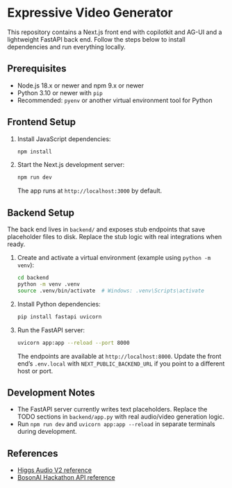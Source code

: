 # Expressive Video Generator

This repository contains a Next.js front end with copilotkit and AG-UI and a lightweight FastAPI back end. Follow the steps below to install dependencies and run everything locally.

## Prerequisites

- Node.js 18.x or newer and npm 9.x or newer
- Python 3.10 or newer with `pip`
- Recommended: `pyenv` or another virtual environment tool for Python

## Frontend Setup

1. Install JavaScript dependencies:

   ```bash
   npm install
   ```

2. Start the Next.js development server:

   ```bash
   npm run dev
   ```

   The app runs at `http://localhost:3000` by default.

## Backend Setup

The back end lives in `backend/` and exposes stub endpoints that save placeholder files to disk. Replace the stub logic with real integrations when ready.

1. Create and activate a virtual environment (example using `python -m venv`):

   ```bash
   cd backend
   python -m venv .venv
   source .venv/bin/activate  # Windows: .venv\Scripts\activate
   ```

2. Install Python dependencies:

   ```bash
   pip install fastapi uvicorn
   ```

3. Run the FastAPI server:

   ```bash
   uvicorn app:app --reload --port 8000
   ```

   The endpoints are available at `http://localhost:8000`. Update the front end’s `.env.local` with `NEXT_PUBLIC_BACKEND_URL` if you point to a different host or port.

## Development Notes

- The FastAPI server currently writes text placeholders. Replace the TODO sections in `backend/app.py` with real audio/video generation logic.
- Run `npm run dev` and `uvicorn app:app --reload` in separate terminals during development.

## References

- [Higgs Audio V2 reference](https://github.com/boson-ai/higgs-audio/)
- [BosonAI Hackathon API reference](https://github.com/boson-ai/hackathon-msac-public/)
